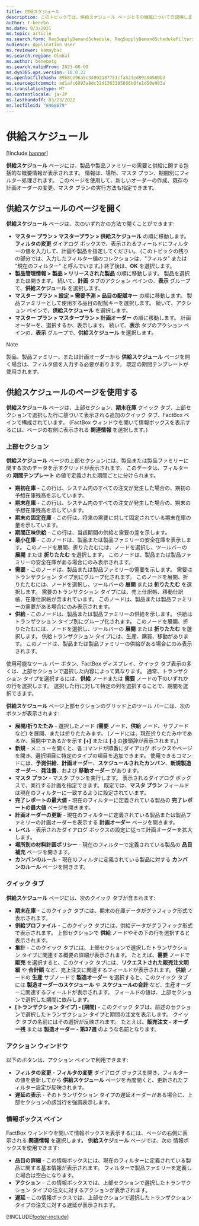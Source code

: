 ```yaml
---
title: 供給スケジュール
description: このトピックでは、供給スケジュール ページとその機能についての説明します。
author: t-benebo
ms.date: 9/3/2021
ms.topic: article
ms.search.form: ReqSupplyDemandSchedule, ReqSupplyDemandScheduleFilters, ReqSupplyDemandItemDetails, ReqTransFuturesActionsPart, ReqSupplyDemandOverviewLegendPart
audience: Application User
ms.reviewer: kamaybac
ms.search.region: Global
ms.author: benebotg
ms.search.validFrom: 2021-06-09
ms.dyn365.ops.version: 10.0.22
ms.openlocfilehash: 89b8ce96a5c34902187751cfa523ed99a94500b3
ms.sourcegitcommit: ad1afc6893a8dc32d1363395666b0fe1d50e983a
ms.translationtype: HT
ms.contentlocale: ja-JP
ms.lasthandoff: 03/23/2022
ms.locfileid: "8468679"
---
```

# <a name="supply-schedule"></a>供給スケジュール

[!include [banner](../includes/banner.md)]

**供給スケジュール** ページには、製品や製品ファミリーの需要と供給に関する包括的な概要情報が表示されます。 情報は、場所、マスタ プラン、期間別にフィルター処理されます。 このページを使用して、新しいオーダーの作成、既存の計画オーダーの変更、マスタ プランの実行方法も指定できます。

## <a name="open-the-supply-schedule-page"></a>供給スケジュールのページを開く

**供給スケジュール** ページは、次のいずれかの方法で開くことができます:

- **マスター プラン \> マスタープラン \> 供給スケジュール** の順に移動します。 **フィルタの変更** ダイアログ ボックスで、表示されるフィールドにフィルターの値を入力して、計画や製品を指定してください。 (このトピックの残りの部分では、入力したフィルター値のコレクションは、"フィルタ" または "現在のフィルター" と呼んでいます。) 終了後は、**OK** を選択します。
- **製品管理情報 \> 製品 \> リリースされた製品** の順に移動します。 製品を選択または開きます。 続いて、**計画** タブのアクション ペインの、**表示** グループで、**供給スケジュール** を選択します。
- **マスター プラン \> 設定 \> 需要予測 \> 品目の配賦キー** の順に移動します。 製品ファミリーとして使用する品目の配賦キーを選択します。 続いて、アクション ペインで、**供給スケジュール** を選択します。
- **マスター プラン \> マスタープラン \> 計画オーダー** の順に移動します。 計画オーダーを、選択するか、表示します。 続いて、**表示** タブのアクション ペインの、**表示** グループで、**供給スケジュール** を選択します。

> [!NOTE]
> 製品、製品ファミリー、または計画オーダーから  **供給スケジュール** ページを開く場合は、フィルタ値を入力する必要があります。 既定の期間テンプレートが使用されます。

## <a name="use-the-supply-schedule-page"></a>供給スケジュールのページを使用する

**供給スケジュール** ページは、上部セクション、**期末在庫** クイック タブ、上部セクションで選択した行に基づいて表示される追加のクイック タブ、FactBox ペインで構成されています。 (FactBox ウィンドウを開いて情報ボックスを表示するには、ページの右側に表示される **関連情報** を選択します。)

### <a name="upper-section"></a>上部セクション

**供給スケジュール** ページの上部セクションには、製品または製品ファミリーに関する次のデータを示すグリッドが表示されます。 このデータは、フィルターの **期間テンプレート** の値で定義された期間ごとに分けられます。

- **期初在庫** - この行は、システム内のすべての注文が発生した場合の、期初の予想在庫残高を示しています。
- **期末在庫** - この行は、システム内のすべての注文が発生した場合の、期末の予想在庫残高を示しています。
- **期末の固定在庫** - この行は、将来の需要に対して固定されている期末在庫の量を示しています。
- **期間正味供給** - この行は、当該期間の供給と需要の差を示します。
- **最小在庫** - このノードは、製品または製品ファミリーの安全在庫を表示します。 このノードを展開、折りたたむには、ノードを選択し、ツールバーの **展開** または **折りたたむ** を選択します。 このノードは、製品または製品ファミリーの安全在庫がある場合にのみ表示されます。
- **需要** - このノードは、製品または製品ファミリーの需要を示します。 需要はトランザクション タイプ別にグループ化されます。 このノードを展開、折りたたむには、ノードを選択し、ツールバーの **展開** または **折りたたむ** を選択します。 需要のトランザクション タイプには、売上仕訳帳、移動仕訳帳、在庫仕訳帳が含まれています。 このノードは、製品または製品ファミリーの需要がある場合にのみ表示されます。
- **供給** - このノードは、製品または製品ファミリーの供給を示します。 供給はトランザクション タイプ別にグループ化されます。 このノードを展開、折りたたむには、ノードを選択し、ツールバーの **展開** または **折りたたむ** を選択します。 供給トランザクション タイプには、生産、購買、移動があります。 このノードは、製品または製品ファミリーの供給がある場合にのみ表示されます。

使用可能なツール バー ボタン、FactBox ディスプレイ、クイック タブ表示の多くは、上部セクションで選択した内容によって異なります。 通常、トランザクション タイプを選択するには、**供給** ノードまたは **需要** ノードの下のいずれかの行を選択します。 選択した行に対して特定の列を選択することで、期間を選択できます。

**供給スケジュール** ページ上部セクションのグリッド上のツール バーには、次のボタンが表示されます:

- **展開/折りたたみ** - 選択したノード (**需要** ノード、**供給** ノード、サブノードなど) を展開、または折りたたみます。 (ノードには、現在折りたたみ中であるか、展開中であるかを示す **\[+\]** または **\[-\]** の接頭辞が表示されます。)
- **新規** - メニューを開くと、各コマンドが順番にダイアログ ボックスやページを開き、選択項目に特定のタイプの項目を追加できます。 使用できるコマンドには、**予測供給**、**計画オーダー**、**スケジュールされたカンバン**、**新規製造オーダー**、**発注書**、および **移動オーダー** があります。
- **マスタ プラン** - マスタ プランを実行します。 表示されるダイアログ ボックスで、実行する計画を指定できます。 既定では、**マスタ プラン** フィールドは現在のフィルターに一致するように設定されています。
- **完了レポートの最大値** - 現在のフィルターに定義されている製品の **完了レポートの最大値** ページを開きます。
- **計画オーダーの更新** - 現在のフィルターに定義されている製品または製品ファミリーの計画オーダーを表示する **計画オーダー** ページを開きます。
- **レベル** - 表示されたダイアログ ボックスの設定に従って計画オーダーを拡大します。
- **場所別の材料計画ポリシー** - 現在のフィルターで定義されている製品の **品目補充** ページを開きます。
- **カンバンのルール** - 現在のフィルタに定義されている製品に対する **カンバンのルール** ページを開きます。

### <a name="fasttabs"></a>クイック タブ

**供給スケジュール** ページには、次のクイック タブが含まれます:

- **期末在庫** - このクイック タブには、期末の在庫データがグラフィック形式で表示されます。
- **供給プロファイル** - このクイック タブには、供給データがグラフィック形式で表示されます。 上部セクションで **供給** ノードやその下の行を選択すると表示されます。
- **集計** - このクイック タブには、上部セクションで選択したトランザクション タイプに関連する概要の詳細が表示されます。 たとえば、**需要** ノードで **販売** を選択すると、このクイック タブには、**リクエストされた販売注文明細** や **合計額** など、売上注文に関連するフィールドが表示されます。 **供給** ノードの **生産** サブノードで **製造オーダー** を選択すると、このクイック タブには **製造オーダーのスケジュール** や **スケジュールの合計** など、生産オーダーに関連するフィールドが表示されます。 フィールドの値は、上部セクションで選択した期間に依存します。 
- **\[トランザクション タイプ\] - \[期間\]** - このクイック タブは、前述のセクションで選択したトランザクション タイプと期間の注文を表示します。 クイック タブの名前にはその選択が反映されます。 たとえば、**販売注文 - オーダー残** または **製造オーダー - 第37週** のような名前となります。

### <a name="action-pane"></a>アクション ウィンドウ

以下のボタンは、アクション ペインで利用できます:

- **フィルタの変更** - **フィルタの変更** ダイアログ ボックスを開き、フィルターの値を更新してから **供給スケジュール** ページを再度開くと、更新されたフィルター設定が反映されます。
- **遅延の表示** - そのトランザクション タイプの遅延オーダーがある場合に、上部セクションの該当行を強調表示します。

### <a name="factbox-pane"></a>情報ボックス ペイン

FactBox ウィンドウを開いて情報ボックスを表示するには、ページの右側に表示される **関連情報** を選択します。 **供給スケジュール** ページでは、次の 情報ボックスを使用できます:

- **品目の詳細** - この情報ボックスには、現在のフィルターに定義されている製品に関する基本情報が表示されます。 フィルターで製品ファミリーを定義した場合は空白になります。
- **アクション** – この情報ボックスでは、上部セクションで選択したトランザクション タイプの注文に対するアクションが表示されます。
- **遅延** – この情報ボックスでは、上部セクションで選択したトランザクション タイプの注文に対する遅延が表示されます。

[!INCLUDE[footer-include](../../includes/footer-banner.md)]
